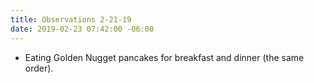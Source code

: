 ```yaml
---
title: Observations 2-21-19
date: 2019-02-23 07:42:00 -06:00
---
```


- Eating Golden Nugget pancakes for breakfast and dinner (the same order).
